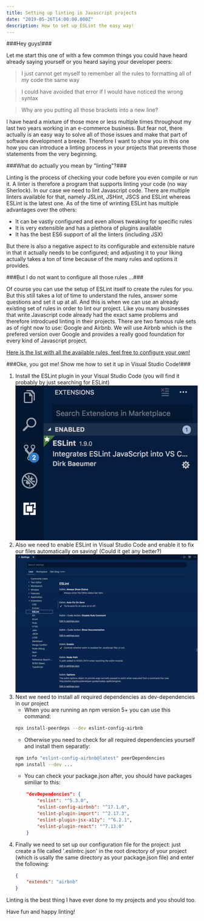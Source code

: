```yaml
---
title: Setting up linting in Javascript projects
date: "2019-05-26T14:00:00.000Z"
description: How to set up ESLint the easy way!
---
```


###Hey guys!###

Let me start this one of with a few common things you could have heard already saying yourself or you heard saying your developer peers:
> I just cannot get myself to remember all the rules to formatting all of my code the same way

> I could have avoided that error if I would have noticed the wrong syntax

> Why are you putting all those brackets into a new line?

I have heard a mixture of those more or less multiple times throughout my last two years working in an e-commerce business. But fear not, there actually is an easy way to solve all of those issues and make that part of software development a breeze. Therefore I want to show you in this one how you can introduce a linting process in your projects that prevents those statements from the very beginning.


###What do actually you mean by "linting"?###

Linting is the process of checking your code before you even compile or run it. A linter is therefore a program that supports linting your code (no way Sherlock). In our case we need to lint Javascript code. There are multiple linters available for that, namely JSLint, JSHint, JSCS and ESLint whereas ESLint is the latest one. As of the time of wrinting ESLint has multiple advantages over the others:
- It can be vastly configured and even allows tweaking for specific rules
- It is very extensible and has a plethora of plugins available
- It has the best ES6 support of all the linters (including JSX)

But there is also a negative aspect to its configurable and extensible nature in that it actually needs to be configured; and adjusting it to your liking actually takes a ton of time because of the many rules and options it provides.


###But I do not want to configure all those rules ...###

Of course you can use the setup of ESLint itself to create the rules for you. But this still takes a lot of time to understand the rules, answer some questions and set it up at all. And this is when we can use an already existing set of rules in order to lint our project. Like you many businesses that write Javascript code already had the exact same problems and therefore introdcued linting in their projects. There are two famous rule sets as of right now to use: Google and Airbnb. We will use Airbnb which is the prefered version over Google and provides a really good foundation for every kind of Javascript project.

<a href="https://eslint.org/docs/rules/" target="_blank">Here is the list with all the available rules, feel free to configure your own!</a>

###Oke, you got me! Show me how to set it up in Visual Studio Code!###

1. Install the ESLint plugin in your Visual Studio Code (you will find it probably by just searching for ESLint)
    ![ESLint plugin](./eslint-plugin.png)
1. Also we need to enable ESLint in Visual Studio Code and enable it to fix our files automatically on saving! (Could it get any better?)
    ![ESLint settings](./eslint-settings.png)
1. Next we need to install all required dependencies as dev-dependencies in our project
    - When you are running an npm version 5+ you can use this command:
    ```bash
    npx install-peerdeps --dev eslint-config-airbnb
    ```
    - Otherwise you need to check for all required dependencies yourself and install them separatly:
    ```bash
    npm info "eslint-config-airbnb@latest" peerDependencies
    npm install --dev ...
    ```
    - You can check your package.json after, you should have packages similiar to this:
    ```json
        "devDependencies": {
            "eslint": "^5.3.0",
            "eslint-config-airbnb": "^17.1.0",
            "eslint-plugin-import": "^2.17.3",
            "eslint-plugin-jsx-a11y": "^6.2.1",
            "eslint-plugin-react": "^7.13.0"
        }
    ```
1. Finally we need to set up our configuration file for the project: just create a file called '.eslintrc.json' in the root directory of your project (which is usally the same directory as your package.json file) and enter the following:
    ```json
    {
        "extends": "airbnb"
    }
    ```

Linting is the best thing I have ever done to my projects and you should too.

Have fun and happy linting!